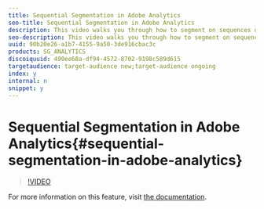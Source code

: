 ```yaml
---
title: Sequential Segmentation in Adobe Analytics
seo-title: Sequential Segmentation in Adobe Analytics
description: This video walks you through how to segment on sequences of behavior in Adobe Analytics and how to use that to compare marketing channels and fallouts.
seo-description: This video walks you through how to segment on sequences of behavior in Adobe Analytics and how to use that to compare marketing channels and fallouts.
uuid: 90b20e26-a1b7-4155-9a50-3de916cbac3c
products: SG_ANALYTICS
discoiquuid: 490ee68a-df94-4572-8702-9198c589d615
targetaudience: target-audience new;target-audience ongoing
index: y
internal: n
snippet: y
---
```


# Sequential Segmentation in Adobe Analytics{#sequential-segmentation-in-adobe-analytics}

>[!VIDEO](https://video.tv.adobe.com/v/25405/?quality=12)

For more information on this feature, visit [the documentation](https://marketing.adobe.com/resources/help/en_US/analytics/segment/index.html?f=seg_build_ui).
